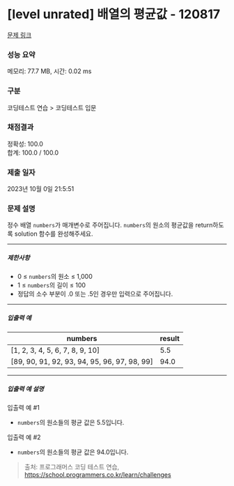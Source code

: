 # [level unrated] 배열의 평균값 - 120817 

[문제 링크](https://school.programmers.co.kr/learn/courses/30/lessons/120817) 

### 성능 요약

메모리: 77.7 MB, 시간: 0.02 ms

### 구분

코딩테스트 연습 > 코딩테스트 입문

### 채점결과

정확성: 100.0<br/>합계: 100.0 / 100.0

### 제출 일자

2023년 10월 0일 21:5:51

### 문제 설명

<p style="user-select: auto;">정수 배열 <code style="user-select: auto;">numbers</code>가 매개변수로 주어집니다. <code style="user-select: auto;">numbers</code>의 원소의 평균값을 return하도록 solution 함수를 완성해주세요.</p>

<hr style="user-select: auto;">

<h5 style="user-select: auto;">제한사항</h5>

<ul style="user-select: auto;">
<li style="user-select: auto;">0 ≤ <code style="user-select: auto;">numbers</code>의 원소 ≤ 1,000</li>
<li style="user-select: auto;">1 ≤ <code style="user-select: auto;">numbers</code>의 길이 ≤ 100</li>
<li style="user-select: auto;">정답의 소수 부분이 .0 또는 .5인 경우만 입력으로 주어집니다. </li>
</ul>

<hr style="user-select: auto;">

<h5 style="user-select: auto;">입출력 예</h5>
<table class="table" style="user-select: auto;">
        <thead style="user-select: auto;"><tr style="user-select: auto;">
<th style="user-select: auto;">numbers</th>
<th style="user-select: auto;">result</th>
</tr>
</thead>
        <tbody style="user-select: auto;"><tr style="user-select: auto;">
<td style="user-select: auto;">[1, 2, 3, 4, 5, 6, 7, 8, 9, 10]</td>
<td style="user-select: auto;">5.5</td>
</tr>
<tr style="user-select: auto;">
<td style="user-select: auto;">[89, 90, 91, 92, 93, 94, 95, 96, 97, 98, 99]</td>
<td style="user-select: auto;">94.0</td>
</tr>
</tbody>
      </table>
<hr style="user-select: auto;">

<h5 style="user-select: auto;">입출력 예 설명</h5>

<p style="user-select: auto;">입출력 예 #1</p>

<ul style="user-select: auto;">
<li style="user-select: auto;"><code style="user-select: auto;">numbers</code>의 원소들의 평균 값은 5.5입니다.</li>
</ul>

<p style="user-select: auto;">입출력 예 #2</p>

<ul style="user-select: auto;">
<li style="user-select: auto;"><code style="user-select: auto;">numbers</code>의 원소들의 평균 값은 94.0입니다.</li>
</ul>


> 출처: 프로그래머스 코딩 테스트 연습, https://school.programmers.co.kr/learn/challenges